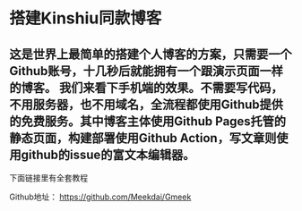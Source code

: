 # **搭建Kinshiu同款博客**
## 这是世界上最简单的搭建个人博客的方案，只需要一个Github账号，十几秒后就能拥有一个跟演示页面一样的博客。 我们来看下手机端的效果。不需要写代码，不用服务器，也不用域名，全流程都使用Github提供的免费服务。其中博客主体使用Github Pages托管的静态页面，构建部署使用Github Action，写文章则使用github的issue的富文本编辑器。
下面链接里有全套教程

Github地址：
https://github.com/Meekdai/Gmeek
